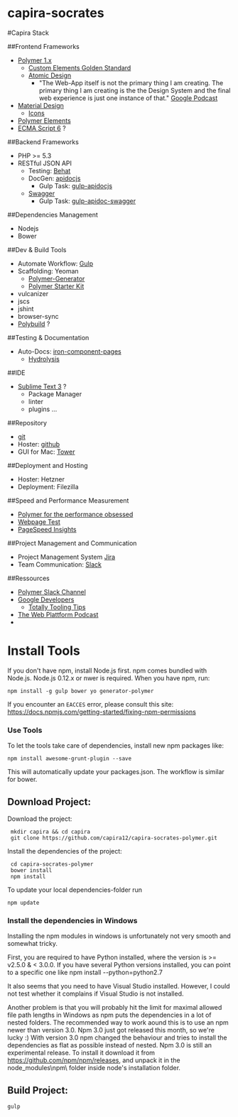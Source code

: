 # capira-socrates

#Capira Stack

##Frontend Frameworks
- [Polymer 1.x](https://www.polymer-project.org/1.0/docs/devguide/feature-overview.html)
    - [Custom Elements Golden Standard](https://github.com/webcomponents/gold-standard/wiki)
    - [Atomic Design](http://patternlab.io/) 
        - "The Web-App itself is not the primary thing I am creating. The primary thing I am creating is the the Design System and the final web experience is just one instance of that." [Google Podcast](https://www.youtube.com/watch?v=7gVOeAdHt0E)
- [Material Design](https://www.google.com/design/spec/material-design/introduction.html)
    - [Icons](https://www.google.com/design/icons/)
- [Polymer Elements](https://elements.polymer-project.org/browse)
- [ECMA Script 6](http://codepen.io/mikkokam/pen/jPMLJN) ?

##Backend Frameworks
- PHP >= 5.3
- RESTful JSON API
    - Testing: [Behat](http://docs.behat.org/en/v2.5/)
    - DocGen: [apidocjs](http://apidocjs.com/)
        - Gulp Task: [gulp-apidocjs](https://www.npmjs.com/package/gulp-apidocjs)
    - [Swagger](http://swagger.io)
        - Gulp Task: [gulp-apidoc-swagger](https://www.npmjs.com/package/gulp-apidoc-swagger)


##Dependencies Management 
- Nodejs
- Bower

##Dev & Build Tools
- Automate Workflow: [Gulp](http://gulpjs.com/)
- Scaffolding: Yeoman
    - [Polymer-Generator](https://github.com/yeoman/generator-polymer)
    - [Polymer Starter Kit](https://developers.google.com/web/tools/polymer-starter-kit/index?hl=en)
- vulcanizer
- jscs
- jshint
- browser-sync
- [Polybuild](https://github.com/PolymerLabs/polybuild) ?

##Testing & Documentation
- Auto-Docs: [iron-component-pages](https://elements.polymer-project.org/elements/iron-component-page)
    - [Hydrolysis](https://github.com/Polymer/hydrolysis)

##IDE
- [Sublime Text 3](http://www.sublimetext.com/3) ?
    - Package Manager 
    - linter
    - plugins ... 


##Repository 
- [git](https://git-scm.com/)
- Hoster: [github](https://github.com/capira12/capira-socrates-polymer)
- GUI for Mac: [Tower](http://www.git-tower.com/)

##Deployment and Hosting
- Hoster: Hetzner 
- Deployment: Filezilla

##Speed and Performance Measurement
- [Polymer for the performance obsessed](https://aerotwist.com/blog/polymer-for-the-performance-obsessed/)
- [Webpage Test](http://www.webpagetest.org/)
- [PageSpeed Insights](https://developers.google.com/speed/pagespeed/insights/)

##Project Management and Communication
- Project Management System [Jira](https://www.atlassian.com/software/jira)
- Team Communication: [Slack](https://slack.com/) 


##Ressources
- [Polymer Slack Channel](https://polymer.slack.com/)
- [Google Developers](https://developers.google.com/web/)
    - [Totally Tooling Tips](https://developers.google.com/web/shows/ttt/)
- [The Web Plattform Podcast](https://www.youtube.com/channel/UCjz3j22CyBpy6Qk5SL6UwcQ)
- 






# Install Tools
If you don't have npm, install Node.js first. npm comes bundled with Node.js. Node.js 0.12.x or nwer is required.
When you have npm, run:

```
npm install -g gulp bower yo generator-polymer
```
If you encounter an `EACCES` error, please consult this site: https://docs.npmjs.com/getting-started/fixing-npm-permissions

### Use Tools
To let the tools take care of dependencies, install new npm packages like:
```
npm install awesome-grunt-plugin --save
```
This will automatically update your packages.json.
The workflow is similar for bower.


## Download Project:
Download the project:
```
 mkdir capira && cd capira
 git clone https://github.com/capira12/capira-socrates-polymer.git
 ```
 
Install the dependencies of the project:
```
 cd capira-socrates-polymer
 bower install
 npm install
 ```
 
 To update your local dependencies-folder run
```
npm update
```
 
### Install the dependencies in Windows
Installing the npm modules in windows is unfortunately not very smooth and somewhat tricky.

First, you are required to have Python installed, where the version is >= v2.5.0 & < 3.0.0.
If you have several Python versions installed, you can point to a specific one like npm install --python=python2.7

It also seems that you need to have Visual Studio installed.
However, I could not test whether it complains if Visual Studio is not installed.

Another problem is that you will probably hit the limit for maximal allowed file path lengths in Windows as npm puts
the dependencies in a lot of nested folders.
The recommended way to work aound this is to use an npm newer than version 3.0. Npm 3.0 just got released this month, so
we're lucky :)
With version 3.0 npm changed the behaviour and tries to install the dependencies as flat as possible instead of nested.
Npm 3.0 is still an experimental release. To install it download it from
https://github.com/npm/npm/releases, and unpack it in the node_modules\npm\ folder inside node's installation folder.


## Build Project:
 ```
 gulp
 ```
